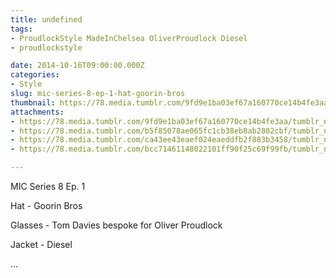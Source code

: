 ```yaml
---
title: undefined
tags:
- ProudlockStyle MadeInChelsea OliverProudlock Diesel
- proudlockstyle

date: 2014-10-16T09:00:00.000Z
categories:
- Style
slug: mic-series-8-ep-1-hat-goorin-bros
thumbnail: https://78.media.tumblr.com/9fd9e1ba03ef67a160770ce14b4fe3aa/tumblr_ndiccdOJtq1rhrm24o1_540.jpg
attachments:
- https://78.media.tumblr.com/9fd9e1ba03ef67a160770ce14b4fe3aa/tumblr_ndiccdOJtq1rhrm24o1_1280.jpg
- https://78.media.tumblr.com/b5f85078ae065fc1cb38eb8ab2802cbf/tumblr_ndiccdOJtq1rhrm24o4_1280.jpg
- https://78.media.tumblr.com/ca43ee43eaef024eaeddfb2f883b3458/tumblr_ndiccdOJtq1rhrm24o2_1280.jpg
- https://78.media.tumblr.com/bcc71461148022101ff90f25c69f99fb/tumblr_ndiccdOJtq1rhrm24o3_1280.jpg

---
```


MIC Series 8 Ep. 1 

  Hat - Goorin Bros 

  Glasses - Tom Davies bespoke for Oliver Proudlock 

  Jacket - Diesel 

 ...
